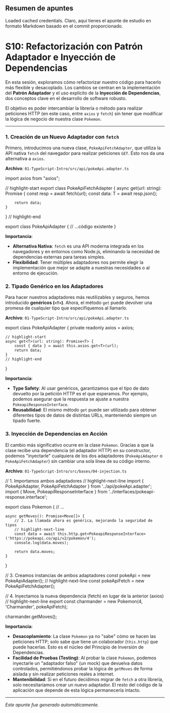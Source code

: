 ## Resumen de apuntes
Loaded cached credentials.
Claro, aquí tienes el apunte de estudio en formato Markdown basado en el commit proporcionado.

# S10: Refactorización con Patrón Adaptador e Inyección de Dependencias

En esta sesión, exploramos cómo refactorizar nuestro código para hacerlo más flexible y desacoplado. Los cambios se centran en la implementación del **Patrón Adaptador** y el uso explícito de la **Inyección de Dependencias**, dos conceptos clave en el desarrollo de software robusto.

El objetivo es poder intercambiar la librería o método para realizar peticiones HTTP (en este caso, entre `axios` y `fetch`) sin tener que modificar la lógica de negocio de nuestra clase `Pokemon`.

---

### 1. Creación de un Nuevo Adaptador con `fetch`

Primero, introducimos una nueva clase, `PokeApiFetchAdapter`, que utiliza la API nativa `fetch` del navegador para realizar peticiones `GET`. Esto nos da una alternativa a `axios`.

**Archivo**: `01-TypeScript-Intro/src/api/pokeApi.adapter.ts`

import axios from "axios";

// highlight-start
export class PokeApiFetchAdapter {
	async get<T>(url: string): Promise<T> {
		const resp = await fetch(url);
		const data: T = await resp.json();

		return data;
	}
}
// highlight-end

export class PokeApiAdapter {
	// ...código existente
}

**Importancia**:
*   **Alternativa Nativa**: `fetch` es una API moderna integrada en los navegadores y en entornos como Node.js, eliminando la necesidad de dependencias externas para tareas simples.
*   **Flexibilidad**: Tener múltiples adaptadores nos permite elegir la implementación que mejor se adapte a nuestras necesidades o al entorno de ejecución.

### 2. Tipado Genérico en los Adaptadores

Para hacer nuestros adaptadores más reutilizables y seguros, hemos introducido **genéricos (`<T>`)**. Ahora, el método `get` puede devolver una promesa de cualquier tipo que especifiquemos al llamarlo.

**Archivo**: `01-TypeScript-Intro/src/api/pokeApi.adapter.ts`

export class PokeApiAdapter {
	private readonly axios = axios;

	// highlight-start
	async get<T>(url: string): Promise<T> {
		const { data } = await this.axios.get<T>(url);
		return data;
	}
	// highlight-end
}

**Importancia**:
*   **Type Safety**: Al usar genéricos, garantizamos que el tipo de dato devuelto por la petición HTTP es el que esperamos. Por ejemplo, podemos asegurar que la respuesta se ajuste a nuestra `PokeapiResponseInterface`.
*   **Reusabilidad**: El mismo método `get` puede ser utilizado para obtener diferentes tipos de datos de distintas URLs, manteniendo siempre un tipado fuerte.

### 3. Inyección de Dependencias en Acción

El cambio más significativo ocurre en la clase `Pokemon`. Gracias a que la clase recibe una dependencia (el adaptador HTTP) en su constructor, podemos "inyectarle" cualquiera de los dos adaptadores (`PokeApiAdapter` o `PokeApiFetchAdapter`) sin cambiar una sola línea de su código interno.

**Archivo**: `01-TypeScript-Intro/src/bases/04-injection.ts`

// 1. Importamos ambos adaptadores
// highlight-next-line
import { PokeApiAdapter, PokeApiFetchAdapter } from '../api/pokeApi.adapter';
import { Move, PokeapiResponseInterface } from '../interfaces/pokeapi-response.interface';

export class Pokemon {
	// ...

	async getMoves(): Promise<Move[]> {
		// 2. La llamada ahora es genérica, mejorando la seguridad de tipos
		// highlight-next-line
		const data = await this.http.get<PokeapiResponseInterface>('https://pokeapi.co/api/v2/pokemon/4');
		console.log(data.moves);

		return data.moves;
	}
}

// 3. Creamos instancias de ambos adaptadores
const pokeApi = new PokeApiAdapter();
// highlight-next-line
const pokeApiFetch = new PokeApiFetchAdapter();

// 4. Inyectamos la nueva dependencia (fetch) en lugar de la anterior (axios)
// highlight-next-line
export const charmander = new Pokemon(4, 'Charmander', pokeApiFetch);

charmander.getMoves();

**Importancia**:
*   **Desacoplamiento**: La clase `Pokemon` ya no "sabe" cómo se hacen las peticiones HTTP; solo sabe que tiene un colaborador (`this.http`) que puede hacerlas. Esto es el núcleo del Principio de Inversión de Dependencias.
*   **Facilidad de Pruebas (Testing)**: Al probar la clase `Pokemon`, podemos inyectarle un "adaptador falso" (un mock) que devuelva datos controlados, permitiéndonos probar la lógica de `getMoves` de forma aislada y sin realizar peticiones reales a internet.
*   **Mantenibilidad**: Si en el futuro decidimos migrar de `fetch` a otra librería, solo necesitaríamos crear un nuevo adaptador. El resto del código de la aplicación que depende de esta lógica permanecería intacto.

---
*Este apunte fue generado automáticamente.*
